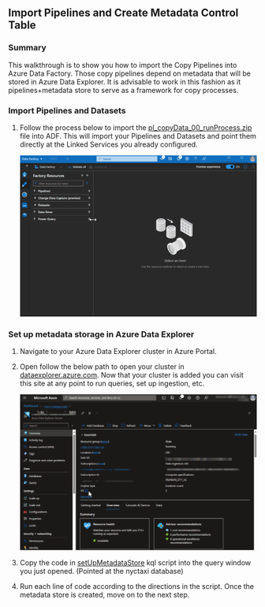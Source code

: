 ## Import Pipelines and Create Metadata Control Table
### Summary
This walkthrough is to show you how to import the Copy Pipelines into Azure Data Factory. Those copy pipelines depend on metadata that will be stored in Azure Data Explorer. It is advisable to work in this fashion as it pipelines+metadata store to serve as a framework for copy processes. 

### Import Pipelines and Datasets

1) Follow the process below to import the [pl_copyData_00_runProcess.zip](../../code/adf/pipelines/pl_copyData_00_runProcess.zip) file into ADF. This will import your Pipelines and Datasets and point them directly at the Linked Services you already configured.

    ![](./images/adfAddPipelinesDatasets.gif)

### Set up metadata storage in Azure Data Explorer

1) Navigate to your Azure Data Explorer cluster in Azure Portal. 
2) Open follow the below path to open your cluster in [dataexplorer.azure.com](https://dataexplorer.azure.com/). Now that your cluster is added you can visit this site at any point to run queries, set up ingestion, etc.

    ![](../adx/images/adxOpenStudio.gif)

3) Copy the code in [setUpMetadataStore](../../code/kusto/00%20-%20setUpMetadataStore.kql) kql script into the query window you just opened. (Pointed at the nyctaxi database)
4) Run each line of code according to the directions in the script. Once the metadata store is created, move on to the next step.